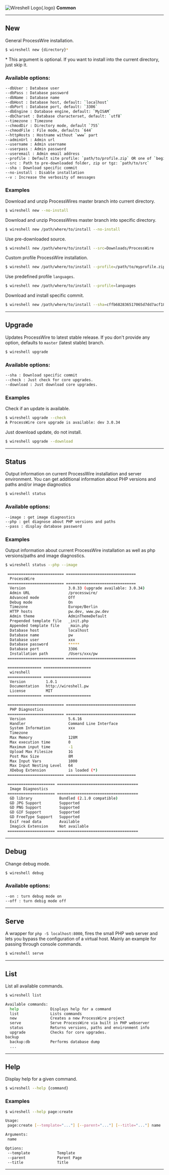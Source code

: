 ![Wireshell Logo](/assets/img/favicon-16x16.png){.logo} **Common**

---

## New

General ProcessWire installation.

```sh
$ wireshell new {directory}*
```

\* This argument is optional. If you want to install into the current directory, just skip it.

### Available options:

```sh
--dbUser : Database user
--dbPass : Database password
--dbName : Database name
--dbHost : Database host, default: `localhost`
--dbPort : Database port, default: `3306`
--dbEngine : Database engine, default: `MyISAM`
--dbCharset : Database characterset, default: `utf8`
--timezone : Timezone
--chmodDir : Directory mode, default `755`
--chmodFile : File mode, defaults `644`
--httpHosts : Hostname without `www` part
--adminUrl : Admin url
--username : Admin username
--userpass : Admin password
--useremail : Admin email address
--profile : Default site profile: `path/to/profile.zip` OR one of `beginner, blank, classic, default, languages`
--src : Path to pre-downloaded folder, zip or tgz: `path/to/src`
--sha : Download specific commit
--no-install : Disable installation
--v : Increase the verbosity of messages
```

### Examples

Download and unzip ProcessWires master branch into current directory.

```sh
$ wireshell new --no-install
```

Download and unzip ProcessWires master branch into specific directory.

```sh
$ wireshell new /path/where/to/install --no-install
```

Use pre-downloaded source.

```sh
$ wireshell new /path/where/to/install --src=Downloads/ProcessWire
```

Custom profile ProcessWire installation.

```sh
$ wireshell new /path/where/to/install --profile=/path/to/myprofile.zip
```

Use predefined profile `languages`.

```sh
$ wireshell new /path/where/to/install --profile=languages
```

Download and install specific commit.

```sh
$ wireshell new /path/where/to/install --sha=cffb682836517065d7dd7acf187545a4a80f1769
```

---

## Upgrade

Updates ProcessWire to latest stable release.
If you don't provide any option, defaults to `master` (latest stable) branch.

```sh
$ wireshell upgrade
```

### Available options:

```sh
--sha : Download specific commit
--check : Just check for core upgrades.
--download : Just download core upgrades.
```

### Examples

Check if an update is available.

```sh
$ wireshell upgrade --check
A ProcessWire core upgrade is available: dev 3.0.34
```

Just download update, do not install.

```sh
$ wireshell upgrade --download
```

---

## Status

Output information on current ProcessWire installation and server environment.
You can get additional information about PHP versions and paths and/or image diagnostics

```sh
$ wireshell status
```

### Available options:

```sh
--image : get image diagnostics
--php : get diagnose about PHP versions and paths
--pass : display database password
```

### Examples

Output information about current ProcessWire installation as well as php versions/paths and image diagnostics.

```sh
$ wireshell status --php --image

 ========================= ===============================
  ProcessWire
 ========================= ===============================
  Version                   3.0.33 (upgrade available: 3.0.34)
  Admin URL                 /processwire/
  Advanced mode             Off
  Debug mode                On
  Timezone                  Europe/Berlin
  HTTP hosts                pw.dev, www.pw.dev
  Admin theme               AdminThemeDefault
  Prepended template file   _init.php
  Appended template file    _main.php
  Database host             localhost
  Database name             pw
  Database user             xxx
  Database password         *****
  Database port             3306
  Installation path         /Users/xxx/pw
 ========================= ===============================

 =============== =====================
  wireshell
 =============== =====================
  Version         1.0.1
  Documentation   http://wireshell.pw
  License         MIT
 =============== =====================

 ========================= ===============================
  PHP Diagnostics
 ========================= ===============================
  Version                   5.6.16
  Handler                   Command Line Interface
  System Information        xxx
  Timezone
  Max Memory                128M
  Max execution time        0
  Maximum input time        -1
  Upload Max Filesize       1G
  Post Max Size             8M
  Max Input Vars            1000
  Max Input Nesting Level   64
  XDebug Extension          is loaded (*)
 ========================= ===============================

 ===================== ====================================
  Image Diagnostics
 ===================== ====================================
  GD library            Bundled (2.1.0 compatible)
  GD JPG Support        Supported
  GD PNG Support        Supported
  GD GIF Support        Supported
  GD FreeType Support   Supported
  Exif read data        Available
  Imagick Extension     Not available
 ===================== ====================================
```

---

## Debug

Change debug mode.

```sh
$ wireshell debug
```

### Available options:

```sh
--on : turn debug mode on
--off : turn debig mode off
```

---

## Serve

A wrapper for `php -S localhost:8000`, fires the small PHP web server and lets you bypass the configuration of a virtual host.
Mainly an example for passing through console commands.

```sh
$ wireshell serve
```

---

## List

List all available commands.

```sh
$ wireshell list

Available commands:
  help              Displays help for a command
  list              Lists commands
  new               Creates a new ProcessWire project
  serve             Serve ProcessWire via built in PHP webserver
  status            Returns versions, paths and environment info
  upgrade           Checks for core upgrades.
backup
  backup:db         Performs database dump
  ...
```

---


## Help

Display help for a  given command.

```sh
$ wireshell --help {command}
```

### Examples

```sh
$ wireshell --help page:create

Usage:
 page:create [--template="..."] [--parent="..."] [--title="..."] name

Arguments:
 name

Options:
 --template            Template
 --parent              Parent Page
 --title               Title
```

---
